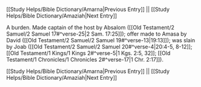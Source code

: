 [[Study Helps/Bible Dictionary/Amarna|Previous Entry]]  ||  [[Study Helps/Bible Dictionary/Amaziah|Next Entry]]

 A burden. Made captain of the host by Absalom ([[Old Testament/2 Samuel/2 Samuel 17#^verse-25|2 Sam. 17:25]]); offer made to Amasa by David ([[Old Testament/2 Samuel/2 Samuel 19#^verse-13|19:13]]); was slain by Joab ([[Old Testament/2 Samuel/2 Samuel 20#^verse-4|20:4-5, 8-12]]; [[Old Testament/1 Kings/1 Kings 2#^verse-5|1 Kgs. 2:5, 32]]; [[Old Testament/1 Chronicles/1 Chronicles 2#^verse-17|1 Chr. 2:17]]).

[[Study Helps/Bible Dictionary/Amarna|Previous Entry]]  ||  [[Study Helps/Bible Dictionary/Amaziah|Next Entry]]